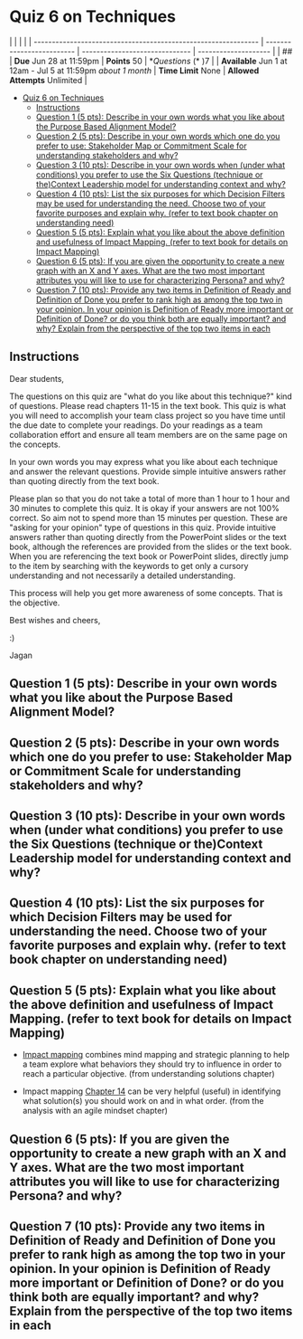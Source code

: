 # Quiz 6 on Techniques

|                                                                |                           |                                |
| -------------------------------------------------------------- | ------------------------- | ------------------------------ | -------------------- |
| ##                                                             | **Due** Jun 28 at 11:59pm | **Points** 50                  | \*_Questions_ (\* )7 |
| **Available** Jun 1 at 12am - Jul 5 at 11:59pm _about 1 month_ | **Time Limit** None       | **Allowed Attempts** Unlimited |

- [Quiz 6 on Techniques](#quiz-6-on-techniques)
  - [Instructions](#instructions)
  - [Question 1 (5 pts): Describe in your own words what you like about the Purpose Based Alignment Model?](#question-1-5-pts-describe-in-your-own-words-what-you-like-about-the-purpose-based-alignment-model)
  - [Question 2 (5 pts): Describe in your own words which one do you prefer to use: Stakeholder Map or Commitment Scale for understanding stakeholders and why?](#question-2-5-pts-describe-in-your-own-words-which-one-do-you-prefer-to-use-stakeholder-map-or-commitment-scale-for-understanding-stakeholders-and-why)
  - [Question 3 (10 pts): Describe in your own words when (under what conditions) you prefer to use the Six Questions (technique or the)Context Leadership model for understanding context and why?](#question-3-10-pts-describe-in-your-own-words-when-under-what-conditions-you-prefer-to-use-the-six-questions-technique-or-thecontext-leadership-model-for-understanding-context-and-why)
  - [Question 4 (10 pts): List the six purposes for which Decision Filters may be used for understanding the need. Choose two of your favorite purposes and explain why. (refer to text book chapter on understanding need)](#question-4-10-pts-list-the-six-purposes-for-which-decision-filters-may-be-used-for-understanding-the-need-choose-two-of-your-favorite-purposes-and-explain-why-refer-to-text-book-chapter-on-understanding-need)
  - [Question 5 (5 pts): Explain what you like about the above definition and usefulness of Impact Mapping. (refer to text book for details on Impact Mapping)](#question-5-5-pts-explain-what-you-like-about-the-above-definition-and-usefulness-of-impact-mapping-refer-to-text-book-for-details-on-impact-mapping)
  - [Question 6 (5 pts): If you are given the opportunity to create a new graph with an X and Y axes. What are the two most important attributes you will like to use for characterizing Persona? and why?](#question-6-5-pts-if-you-are-given-the-opportunity-to-create-a-new-graph-with-an-x-and-y-axes-what-are-the-two-most-important-attributes-you-will-like-to-use-for-characterizing-persona-and-why)
  - [Question 7 (10 pts): Provide any two items in Definition of Ready and Definition of Done you prefer to rank high as among the top two in your opinion. In your opinion is Definition of Ready more important or Definition of Done? or do you think both are equally important? and why? Explain from the perspective of the top two items in each](#question-7-10-pts-provide-any-two-items-in-definition-of-ready-and-definition-of-done-you-prefer-to-rank-high-as-among-the-top-two-in-your-opinion-in-your-opinion-is-definition-of-ready-more-important-or-definition-of-done-or-do-you-think-both-are-equally-important-and-why-explain-from-the-perspective-of-the-top-two-items-in-each)

## Instructions

Dear students,

The questions on this quiz are "what do you like about this technique?" kind of questions.
Please read chapters 11-15 in the text book. This quiz is what you will need to accomplish
your team class project so you have time until the due date to complete your readings.
Do your readings as a team collaboration effort and ensure all team members are on the same
page on the concepts.

In your own words you may express what you like about each technique and answer the relevant questions.
Provide simple intuitive answers rather than quoting directly from the text book.

Please plan so that you do not take a total of more than 1 hour to 1 hour and 30 minutes
to complete this quiz. It is okay if your answers are not 100% correct.
So aim not to spend more than 15 minutes per question. These are "asking for your
opinion" type of questions in this quiz. Provide intuitive answers rather than
quoting directly from the PowerPoint slides or the text book, although the references
are provided from the slides or the text book. When you are referencing the text book
or PowerPoint slides, directly jump to the item by searching with the keywords to
get only a cursory understanding and not necessarily a detailed understanding.

This process will help you get more awareness of some concepts. That is the objective.

Best wishes and cheers,

:)

Jagan

## Question 1 (5 pts): Describe in your own words what you like about the Purpose Based Alignment Model?

## Question 2 (5 pts): Describe in your own words which one do you prefer to use: Stakeholder Map or Commitment Scale for understanding stakeholders and why?

## Question 3 (10 pts): Describe in your own words when (under what conditions) you prefer to use the Six Questions (technique or the)Context Leadership model for understanding context and why?

## Question 4 (10 pts): List the six purposes for which Decision Filters may be used for understanding the need. Choose two of your favorite purposes and explain why. (refer to text book chapter on understanding need)

## Question 5 (5 pts): Explain what you like about the above definition and usefulness of Impact Mapping. (refer to text book for details on Impact Mapping)

- [Impact mapping](http://impactmapping.org/about.php) combines mind mapping and
  strategic planning to help a team explore what behaviors they should try to
  influence in order to reach a particular objective. (from understanding solutions chapter)

- Impact mapping [Chapter 14](chapter14_understanding_the_solutions.pdf) can be
  very helpful (useful) in identifying what solution(s) you should work on and in
  what order. (from the analysis with an agile mindset chapter)

## Question 6 (5 pts): If you are given the opportunity to create a new graph with an X and Y axes. What are the two most important attributes you will like to use for characterizing Persona? and why?

## Question 7 (10 pts): Provide any two items in Definition of Ready and Definition of Done you prefer to rank high as among the top two in your opinion. In your opinion is Definition of Ready more important or Definition of Done? or do you think both are equally important? and why? Explain from the perspective of the top two items in each
